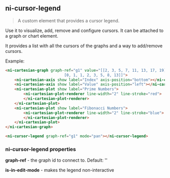 ## ni-cursor-legend

> A custom element that provides a cursor legend.

Use it to visualize, add, remove and configure cursors. It can be attached to a graph or chart element.

It provides a list with all the cursors of the graphs and a way to add/remove cursors.

Example:
```html
<ni-cartesian-graph graph-ref="g1" value="[[2, 3, 5, 7, 11, 13, 17, 19],
                          [0, 1, 1, 2, 3, 5, 8, 13]]">
    <ni-cartesian-axis show label="Index" axis-position="bottom"></ni-cartesian-axis>
    <ni-cartesian-axis show label="Value" axis-position="left"></ni-cartesian-axis>
    <ni-cartesian-plot show label="Prime Numbers">
        <ni-cartesian-plot-renderer line-width="2" line-stroke="red">
        </ni-cartesian-plot-renderer>
    </ni-cartesian-plot>
    <ni-cartesian-plot show label="Fibonacci Numbers">
        <ni-cartesian-plot-renderer line-width="2" line-stroke="blue">
        </ni-cartesian-plot-renderer>
    </ni-cartesian-plot>
</ni-cartesian-graph>

<ni-cursor-legend graph-ref="g1" mode="pan"></ni-cursor-legend>
```


### ni-cursor-legend properties

**graph-ref** - the graph id to connect to. Default: ''

**is-in-edit-mode** - makes the legend non-interactive
